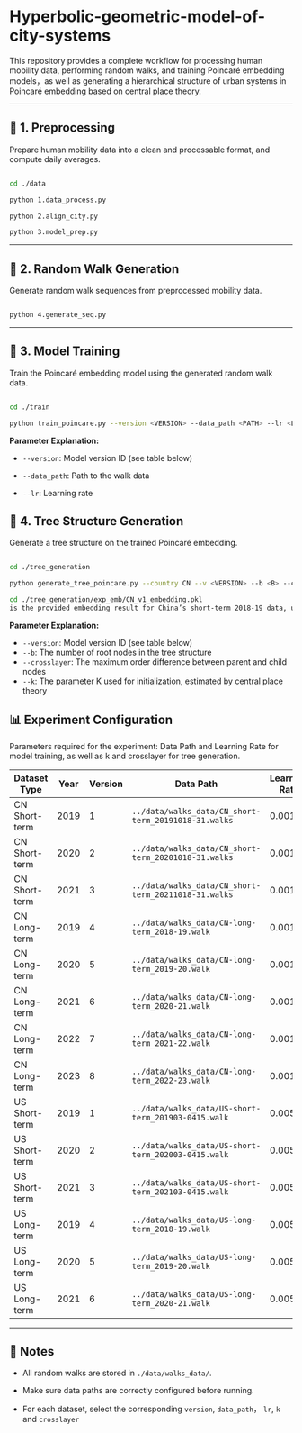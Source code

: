 # Hyperbolic-geometric-model-of-city-systems

This repository provides a complete workflow for processing human mobility data, performing random walks, and training Poincaré embedding models，as well as generating a hierarchical structure of urban systems in Poincaré embedding based on central place theory.

---
## 🧩 1. Preprocessing

Prepare human mobility data into a clean and processable format, and compute daily averages.

```bash

cd ./data

python 1.data_process.py

python 2.align_city.py

python 3.model_prep.py

```

---

## 🚶 2. Random Walk Generation

Generate random walk sequences from preprocessed mobility data.

```bash

python 4.generate_seq.py

```

---
## 🧠 3. Model Training

Train the Poincaré embedding model using the generated random walk data.

```bash

cd ./train

python train_poincare.py --version <VERSION> --data_path <PATH> --lr <LR>

```

**Parameter Explanation:**

- `--version`: Model version ID (see table below)

- `--data_path`: Path to the walk data

- `--lr`: Learning rate

## 🌳 4. Tree Structure Generation 

Generate a tree structure on the trained Poincaré embedding.

```bash

cd ./tree_generation

python generate_tree_poincare.py --country CN --v <VERSION> --b <B> --crosslayer <CROSSLAYER> --k <K> 

cd ./tree_generation/exp_emb/CN_v1_embedding.pkl 
is the provided embedding result for China’s short-term 2018-19 data, used to run the tree generation code.
```

**Parameter Explanation:**
- `--version`: Model version ID (see table below)
- `--b`: The number of root nodes in the tree structure 
- `--crosslayer`: The maximum order difference between parent and child nodes
- `--k`: The parameter K used for initialization, estimated by central place theory

## 📊 Experiment Configuration

Parameters required for the experiment: Data Path and Learning Rate for model training, as well as k and crosslayer for tree generation.

| Dataset Type  | Year | Version | Data Path                                            | Learning Rate | k      | crosslayer |
| ------------- | ---- | ------- | ---------------------------------------------------- | ------------- | ------ | ---------- |
| CN Short-term | 2019 | 1       | `../data/walks_data/CN_short-term_20191018-31.walks` | 0.001         | 2.3139 | 3          |
| CN Short-term | 2020 | 2       | `../data/walks_data/CN_short-term_20201018-31.walks` | 0.001         | 2.5524 | 3          |
| CN Short-term | 2021 | 3       | `../data/walks_data/CN_short-term_20211018-31.walks` | 0.001         | 2.3381 | 3          |
| CN Long-term  | 2019 | 4       | `../data/walks_data/CN-long-term_2018-19.walk`       | 0.001         | 1.7264 | 4          |
| CN Long-term  | 2020 | 5       | `../data/walks_data/CN-long-term_2019-20.walk`       | 0.001         | 1.7499 | 4          |
| CN Long-term  | 2021 | 6       | `../data/walks_data/CN-long-term_2020-21.walk`       | 0.001         | 1.7009 | 4          |
| CN Long-term  | 2022 | 7       | `../data/walks_data/CN-long-term_2021-22.walk`       | 0.001         | 1.9975 | 4          |
| CN Long-term  | 2023 | 8       | `../data/walks_data/CN-long-term_2022-23.walk`       | 0.001         | 1.6717 | 4          |
| US Short-term | 2019 | 1       | `../data/walks_data/US-short-term_201903-0415.walk`  | 0.005         | 1.7811 | 4          |
| US Short-term | 2020 | 2       | `../data/walks_data/US-short-term_202003-0415.walk`  | 0.005         | 1.8303 | 4          |
| US Short-term | 2021 | 3       | `../data/walks_data/US-short-term_202103-0415.walk`  | 0.005         | 1.9391 | 4          |
| US Long-term  | 2019 | 4       | `../data/walks_data/US-long-term_2018-19.walk`       | 0.005         | 1.7352 | 4          |
| US Long-term  | 2020 | 5       | `../data/walks_data/US-long-term_2019-20.walk`       | 0.005         | 1.691  | 4          |
| US Long-term  | 2021 | 6       | `../data/walks_data/US-long-term_2020-21.walk`       | 0.005         | 1.781  | 4          |

---

## 🧾 Notes

- All random walks are stored in `./data/walks_data/`.

- Make sure data paths are correctly configured before running.

- For each dataset, select the corresponding `version`, `data_path`， `lr`,  `k` and `crosslayer`


